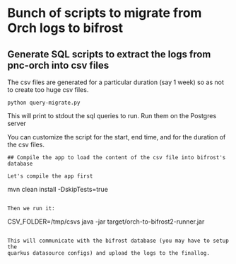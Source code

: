 # Bunch of scripts to migrate from Orch logs to bifrost

## Generate SQL scripts to extract the logs from pnc-orch into csv files

The csv files are generated for a particular duration (say 1 week) so as not to
create too huge csv files.

```
python query-migrate.py
```
This will print to stdout the sql queries to run. Run them on the Postgres
server

You can customize the script for the start, end time, and for the duration of
the csv files.

```
## Compile the app to load the content of the csv file into bifrost's database

Let's compile the app first
```
mvn clean install -DskipTests=true
```

Then we run it:
```
CSV_FOLDER=/tmp/csvs java -jar target/orch-to-bifrost2-runner.jar
```

This will communicate with the bifrost database (you may have to setup the
quarkus datasource configs) and upload the logs to the finallog.

